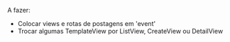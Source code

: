 A fazer:
- Colocar views e rotas de postagens em 'event'
- Trocar algumas TemplateView por ListView, CreateView ou DetailView